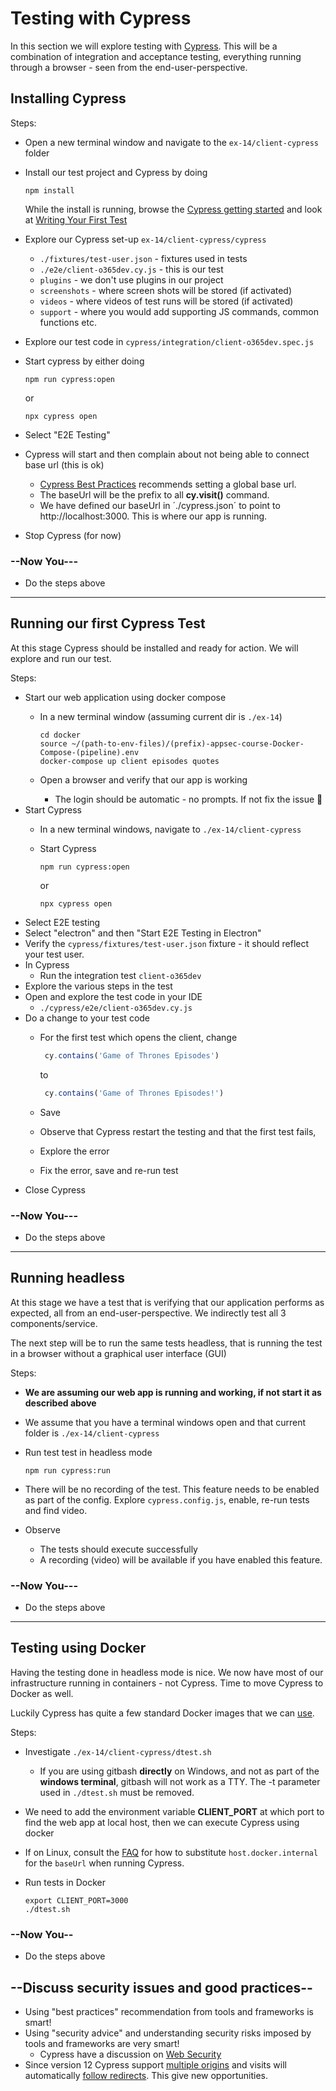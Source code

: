 <!-- markdownlint-disable MD034 MD024 -->

# Testing with Cypress

In this section we will explore testing with [Cypress](https://cypress.io). This will be a combination of integration and acceptance testing, everything running through a browser - seen from the end-user-perspective.

## Installing Cypress

Steps:

* Open a new terminal window and navigate to the `ex-14/client-cypress` folder
* Install our test project and Cypress by doing

  ```shell
  npm install
  ```

  While the install is running, browse the [Cypress getting started](https://on.cypress.io/installing-cypress) and look at [Writing Your First Test](https://docs.cypress.io/guides/getting-started/writing-your-first-test)

* Explore our Cypress set-up `ex-14/client-cypress/cypress`
  * `./fixtures/test-user.json` - fixtures used in tests
  * `./e2e/client-o365dev.cy.js` - this is our test
  * `plugins` - we don't use plugins in our project
  * `screenshots` - where screen shots will be stored (if activated)
  * `videos` - where videos of test runs will be stored (if activated)
  * `support` - where you would add supporting JS commands, common functions etc.
* Explore our test code in `cypress/integration/client-o365dev.spec.js`
* Start cypress by either doing

  ```shell
  npm run cypress:open
  ```

  or

  ```shell
  npx cypress open
  ```

* Select "E2E Testing"
* Cypress will start and then complain about not being able to connect base url (this is ok)
  * [Cypress Best Practices](https://docs.cypress.io/guides/references/best-practices#Setting-a-global-baseUrl) recommends setting a global base url.
  * The baseUrl will be the prefix to all **cy.visit()** command.
  * We have defined our baseUrl in ´./cypress.json´ to point to http://localhost:3000. This is where our app is running.
* Stop Cypress (for now)

### --Now You---

* Do the steps above

---

## Running our first Cypress Test

At this stage Cypress should be installed and ready for action. We will explore and run our test.

Steps:

* Start our web application using docker compose
  * In a new terminal window (assuming current dir is `./ex-14`)

    ```shell
    cd docker
    source ~/(path-to-env-files)/(prefix)-appsec-course-Docker-Compose-(pipeline).env 
    docker-compose up client episodes quotes
    ```

  * Open a browser and verify that our app is working
    * The login should be automatic - no prompts. If not fix the issue 👷
* Start Cypress
  * In a new terminal windows, navigate to `./ex-14/client-cypress`
  * Start Cypress

    ```shell
    npm run cypress:open
    ```

    or

    ```shell
    npx cypress open
    ```
* Select E2E testing
* Select "electron" and then "Start E2E Testing in Electron"
* Verify the `cypress/fixtures/test-user.json` fixture - it should reflect your test user.
* In Cypress
  * Run the integration test `client-o365dev`
* Explore the various steps in the test
* Open and explore the test code in your IDE
  * `./cypress/e2e/client-o365dev.cy.js`
* Do a change to your test code
  * For the first test which opens the client, change

    ```Javascript
     cy.contains('Game of Thrones Episodes')
    ```

    to

    ```Javascript
     cy.contains('Game of Thrones Episodes!')
    ```

  * Save
  * Observe that Cypress restart the testing and that the first test fails,
  * Explore the error
  * Fix the error, save and re-run test
* Close Cypress

### --Now You---

* Do the steps above

---

## Running headless

At this stage we have a test that is verifying that our application performs as expected, all from an end-user-perspective. We indirectly test all 3 components/service.

The next step will be to run the same tests headless, that is running the test in a browser without a graphical user interface (GUI)

Steps:

* **We are assuming our web app is running and working, if not start it as described above**
* We assume that you have a terminal windows open and that current folder is `./ex-14/client-cypress`
* Run test test in headless mode

  ```shell
  npm run cypress:run
  ```

* There will be no recording of the test. This feature needs to be enabled as part of the config. Explore `cypress.config.js`, enable, re-run tests and find video.

* Observe
  * The tests should execute successfully
  * A recording (video) will be available if you have enabled this feature.

### --Now You---

* Do the steps above

---

## Testing using Docker

Having the testing done in headless mode is nice. We now have most of our infrastructure running in containers - not Cypress. Time to move Cypress to Docker as well.

Luckily Cypress has quite a few standard Docker images that we can [use](https://docs.cypress.io/examples/examples/docker#Images).

Steps:

* Investigate `./ex-14/client-cypress/dtest.sh`
  * If you are using gitbash **directly** on Windows, and not as part of the **windows terminal**, gitbash will not work as a TTY. The -t parameter used in `./dtest.sh` must be removed.
* We need to add the environment variable **CLIENT_PORT** at which port to find the web app at local host, then we can execute Cypress using docker
* If on Linux, consult the [FAQ](../../Support/faq.md#hostdockerinternal) for how to substitute `host.docker.internal` for the `baseUrl` when running Cypress.
* Run tests in Docker

  ```shell
  export CLIENT_PORT=3000
  ./dtest.sh
  ```

### --Now You--

* Do the steps above

## --Discuss security issues and good practices--

* Using "best practices" recommendation from tools and frameworks is smart!
* Using "security advice" and understanding security risks imposed by tools and frameworks are very smart!
  * Cypress have a discussion on [Web Security](https://docs.cypress.io/guides/guides/web-security)
* Since version 12 Cypress support [multiple origins](https://docs.cypress.io/guides/references/changelog#12-0-0) and visits will automatically [follow redirects](https://docs.cypress.io/api/commands/visit#Visit-will-automatically-follow-redirects). This give new opportunities.